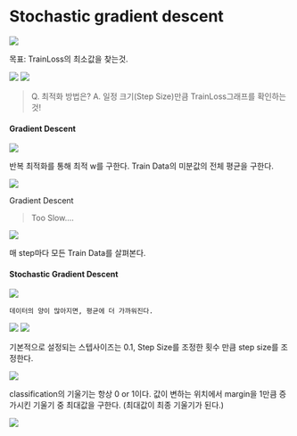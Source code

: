 # Stochastic gradient descent

<img src=./image/roadmap.png>


목표: TrainLoss의 최소값을 찾는것.


<img src=./image/trainLoss0.png>


<img src=./image/trainLoss.png>


> Q. 최적화 방법은? 
>  A. 일정 크기(Step Size)만큼 TrainLoss그래프를 확인하는 것! 

#### Gradient Descent

<img src=./image/GD.png>
 
반복 최적화를 통해 최적 w를 구한다.
Train Data의 미분값의 전체 평균을 구한다.

<img src=./image/gradientSol.png>


Gradient Descent
> Too Slow....


<img src=./image/ele.png>

매 step마다 모든 Train Data를 살펴본다.

#### Stochastic Gradient Descent

<img src=./image/bird.png>

```
데이터의 양이 많아지면, 평균에 더 가까워진다.
```

<img src=./image/SGD_GD.png>


<img src=./image/stepsize.png>

기본적으로 설정되는 스텝사이즈는 0.1,
Step Size를 조정한 횟수 만큼 step size를 조정한다.

<img src=./image/zeroone.png>


classification의 기울기는 항상 0 or 1이다.
값이 변하는 위치에서 margin을 1만큼 증가시킨 기울기 중 최대값을 구한다. (최대값이 최종 기울기가 된다.)

<img src=./image/HingeLoss.png>


<!--stackedit_data:
eyJoaXN0b3J5IjpbLTQ4MzcxMzE5MywtMTkzNjEyNDU3NV19
-->